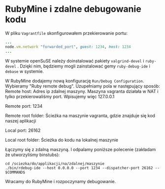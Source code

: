 # RubyMine i zdalne debugowanie kodu

W pliku `Vagrantfile` skonfigurowałem przekierowanie portu:
``` ruby
...
node.vm.network "forwarded_port", guest: 1234, host: 1234
...
```

W systemie openSuSE należy doinstalować pakiety `valgrind-devel` i `ruby-devel` .
Dzięki nim, będziemy mogli zainstalować gemy `ruby-debug-ide` i `debase` w systemie.

W RubyMine dodajemy nową konfigurację `Run/Debug Configuration`.
Wybieramy "Ruby remote debug".
Uzupełniamy pola w następujący sposób:
Remote host: Adres ip zdalnej maszyny. Maszyna vagranta działała w NAT i tylko przekierowaliśmy port.
Wpisujemy więc 127.0.0.1

Remote port: 1234

Remote root folder: Ścieżka na maszynie vagranta, gdzie znajduje się kod naszej aplikacji

Local port: 26162

Local root folder: Ścieżka do kodu na lokalnej maszynie


Łączymy się z zdalną maszyną. I odpalamy poniższe polecenie (zakładam że utworzyliśmy binstubs):
```
cd /sciezka/do/applikacji/na/zdalnej/maszynie
./bin/rdebug-ide --host 0.0.0.0 --port 1234 --dispatcher-port 26162 -- $COMMAND$
```

Wracamy do RubyMine i rozpoczynamy debugowanie.
